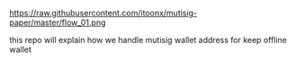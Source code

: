 https://raw.githubusercontent.com/itoonx/mutisig-paper/master/flow_01.png

this repo will explain how we handle mutisig wallet address for keep offline wallet


